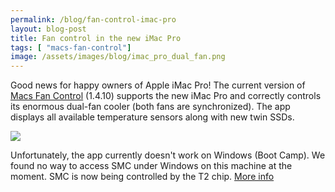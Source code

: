 ```yaml
---
permalink: /blog/fan-control-imac-pro
layout: blog-post
title: Fan control in the new iMac Pro
tags: [ "macs-fan-control"]
image: /assets/images/blog/imac_pro_dual_fan.png
---
```


Good news for happy owners of Apple iMac Pro! Thе current version of [Macs Fan Control](/de/macs-fan-control/download) (1.4.10) supports the new iMac Pro and correctly controls its enormous dual-fan cooler (both fans are synchronized). The app displays all available temperature sensors along with new twin SSDs.

<!--more-->

<p class="text-center">
	<img src="/assets/images/blog/imac_pro_mfc.png" class="product-screenshot" data-rjs="2">
</p>

Unfortunately, the app currently doesn't work on Windows (Boot Camp). We found no way to access SMC under Windows on this machine at the moment. SMC is now being controlled by the T2 chip. [More info](/blog/de/fan-control-on-apple-computers-with-t2-chip-on-windows-boot-camp)
